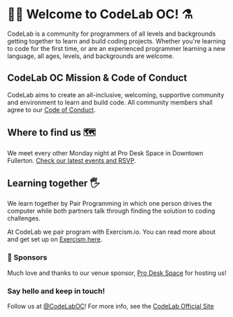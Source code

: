 # 🍊🔬 Welcome to CodeLab OC! :alembic:
CodeLab is a community for programmers of all levels and backgrounds getting together to learn and build coding projects. Whether you're learning to code for the first time, or are an experienced programmer learning a new language, all ages, levels, and backgrounds are welcome.

## CodeLab OC Mission & Code of Conduct
CodeLab aims to create an all-inclusive, welcoming, supportive community and environment to learn and build code. All community members shall agree to our [Code of Conduct](http://maptime.io/code-of-conduct/).

## Where to find us 🗺
We meet every other Monday night at Pro Desk Space in Downtown Fullerton. [Check our latest events and RSVP](https://www.meetup.com/Orange-Countys-Creative-CoWorking-Downtown-Fullerton/events/235909551/).

## Learning together :raised_hand_with_fingers_splayed:
We learn together by Pair Programming in which one person drives the computer while both partners talk through finding the solution to coding challenges.

At CodeLab we pair program with Exercism.io. You can read more about and get set up on [Exercism here](http://exercism.io/how-it-works/newbie).

### 🎉 Sponsors
Much love and thanks to our venue sponsor, [Pro Desk Space](http://prodeskspace.com/) for hosting us!

### Say hello and keep in touch!
Follow us at [@CodeLabOC](https://twitter.com/codelaboc)!
For more info, see the [CodeLab Official Site](https://codelaboc.github.io/)
